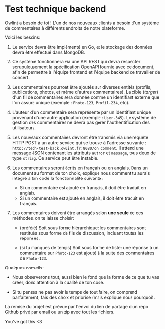 # Test technique backend

Owlint a besoin de toi ! L'un de nos nouveaux clients a besoin d'un système de
commentaires à différents endroits de notre plateforme.

Voici les besoins:

1. Le service devra être implémenté en Go, et le stockage des données
   devra être effectué dans MongoDB.

2. Ce système fonctionnera via une API REST qui devra respecter scrupuleusement
   la spécification OpenAPI fournie avec ce document, afin de permettre à
   l'équipe frontend et l'équipe backend de travailler de concert.

3. Les commentaires pourront être ajoutés sur diverses entités (profils,
   publications, photos, et même d'autres commentaires). La cible (_target_)
   d'un fil de commentaires sera donnée comme un identifiant externe que l'on
   assure unique (exemple : `Photo-123`, `Profil-234`, etc).

4. L'auteur d'un commentaire sera représenté par un identifiant unique
   provenant d'une autre application (exemple : `User-345`). Le système de
   gestion des commentaires ne devra pas gérer l'authentification des
   utilisateurs. 

5. Les nouveaux commentaires devront être transmis via une requête HTTP POST à
   un autre service qui se trouve à l'adresse suivante :
   `http://tech-test-back.owlint.fr:8080/on_comment`. Il attend une message
   JSON contenant les attributs `author` et `message`, tous deux de type
   `string`. Ce service peut être instable.

6. Les commentaires seront écrits en français ou en anglais. Dans un document
   au format de ton choix, explique nous comment tu aurais intégré à ton code
   la fonctionnalité suivante :

   - Si un commentaire est ajouté en français, il doit être traduit en anglais.
   - Si un commentaire est ajouté en anglais, il doit être traduit en français.

7. Les commentaires doivent être arrangés selon **une seule** de ces méthodes,
   on te laisse choisir:

   - (préféré) Soit sous forme hiérarchique: les commentaires sont restitués sous
     forme de fils de discussion, incluant toutes les réponses.

   - (si tu manques de temps) Soit sous forme de liste: une réponse à un commentaire sur `Photo-123` est
     ajouté à la suite des commentaires de `Photo-123`.

Quelques conseils:

- Nous observerons tout, aussi bien le fond que la forme de ce que tu vas
  créer, donc attention à la qualité de ton code.

- Si tu penses ne pas avoir le temps de tout faire, on comprend parfaitement,
  fais des choix et priorise (mais explique nous pourquoi).

La remise du projet est prévue par l'envoi du lien de partage d'un repo Github
privé par email ou un zip avec tout les fichiers.

You've got this <3
